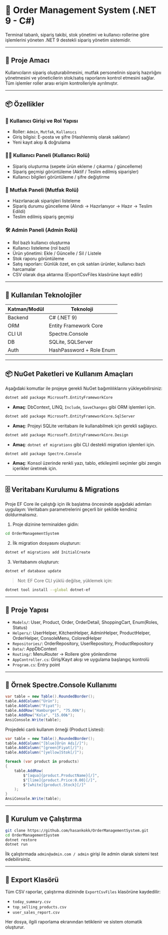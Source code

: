 # 🛒 Order Management System (.NET 9 - C#)

Terminal tabanlı, sipariş takibi, stok yönetimi ve kullanıcı rollerine göre işlemlerini yöneten .NET 9 destekli sipariş yönetim sistemidir.

---

## 🚀 Proje Amacı

Kullanıcıların sipariş oluşturabilmesini, mutfak personelinin sipariş hazırlığını yönetmesini ve yöneticilerin stok/satış raporlarını kontrol etmesini sağlar. Tüm işlemler roller arası erişim kontrolleriyle ayrılmıştır.

---

## 📦 Özellikler

### 👥 Kullanıcı Girişi ve Rol Yapısı

* Roller: `Admin`, `Mutfak`, `Kullanıcı`
* Giriş bilgisi: E-posta ve şifre (Hashlenmiş olarak saklanır)
* Yeni kayıt akışı & doğrulama

### 🧑‍🍳 Kullanıcı Paneli (Kullanıcı Rolü)

* Sipariş oluşturma (sepete ürün ekleme / çıkarma / güncelleme)
* Sipariş geçmişi görüntüleme (Aktif / Teslim edilmiş siparişler)
* Kullanıcı bilgileri görüntüleme / şifre değiştirme

### 🍲 Mutfak Paneli (Mutfak Rolü)

* Hazırlanacak siparişleri listeleme
* Sipariş durumu güncelleme (Alındı → Hazırlanıyor → Hazır → Teslim Edildi)
* Teslim edilmiş sipariş geçmişi

### 🛠️ Admin Paneli (Admin Rolü)

* Rol bazlı kullanıcı oluşturma
* Kullanıcı listeleme (rol bazlı)
* Ürün yönetimi: Ekle / Güncelle / Sil / Listele
* Stok raporu görüntüleme
* Satış raporları: Günlük özet, en çok satılan ürünler, kullanıcı bazlı harcamalar
* CSV olarak dışa aktarma (ExportCsvFiles klasörüne kayıt edilir)

---

## 🧰 Kullanılan Teknolojiler

| Katman/Modül | Teknoloji                |
| ------------ | ------------------------ |
| Backend      | C# (.NET 9)              |
| ORM          | Entity Framework Core    |
| CLI UI       | Spectre.Console          |
| DB           | SQLite, SQLServer        |
| Auth         | HashPassword + Role Enum |

---

## 📦 NuGet Paketleri ve Kullanım Amaçları

Aşağıdaki komutlar ile projeye gerekli NuGet bağımlılıklarını yükleyebilirsiniz:

```bash
dotnet add package Microsoft.EntityFrameworkCore
```

* **Amaç**: DbContext, LINQ, `Include`, `SaveChanges` gibi ORM işlemleri için.

```bash
dotnet add package Microsoft.EntityFrameworkCore.SqlServer
```

* **Amaç**: Projeyi SQLite veritabanı ile kullanabilmek için gerekli sağlayıcı.

```bash
dotnet add package Microsoft.EntityFrameworkCore.Design
```

* **Amaç**: `dotnet ef migrations` gibi CLI destekli migration işlemleri için.

```bash
dotnet add package Spectre.Console
```

* **Amaç**: Konsol üzerinde renkli yazı, tablo, etkileşimli seçimler gibi zengin içerikler üretmek için.

---

## 🗄️ Veritabanı Kurulumu & Migrations

Proje EF Core ile çalıştığı için ilk başlatma öncesinde aşağıdaki adımları uygulayın:
Veritabanı parametrelerini geçerli bir şekilde kendiniz doldurmalısınız.

1. Proje dizinine terminalden gidin:

```bash
cd OrderManagementSystem
```

2. İlk migration dosyasını oluşturun:

```bash
dotnet ef migrations add InitialCreate
```

3. Veritabanını oluşturun:

```bash
dotnet ef database update
```

> Not: EF Core CLI yüklü değilse, yüklemek için:

```bash
dotnet tool install --global dotnet-ef
```

---

## 📁 Proje Yapısı

* `Models/`: User, Product, Order, OrderDetail, ShoppingCart, Enum(Roles, Status)
* `Helpers/`: UserHelper, KitchenHelper, AdminHelper, ProductHelper, OrderHelper, ConsoleMenu, ColoredHelper
* `Repositories/`: OrderRepository, UserRepository, ProductRepository
* `Data/`: AppDbContext
* `Routing/`: MenuRouter → Rollere göre yönlendirme
* `AppController.cs`: Giriş/Kayıt akışı ve uygulama başlangıç kontrolü
* `Program.cs`: Entry point

---

## 🧪 Örnek Spectre.Console Kullanımı

```csharp
var table = new Table().RoundedBorder();
table.AddColumn("Ürün");
table.AddColumn("Fiyat");
table.AddRow("Hamburger", "75.00₺");
table.AddRow("Kola", "15.00₺");
AnsiConsole.Write(table);
```

Projedeki canlı kullanım örneği (Product Listesi):

```csharp
var table = new Table().RoundedBorder();
table.AddColumn("[blue]Ürün Adı[/]");
table.AddColumn("[green]Fiyat[/]");
table.AddColumn("[yellow]Stok[/]");

foreach (var product in products)
{
    table.AddRow(
        $"[aqua]{product.ProductName}[/]",
        $"[lime]{product.Price:0.00}[/]",
        $"[white]{product.Stock}[/]"
    );
}
AnsiConsole.Write(table);
```

---

## 🔧 Kurulum ve Çalıştırma

```bash
git clone https://github.com/hasankokk/OrderManagementSystem.git
cd OrderManagementSystem
dotnet restore
dotnet run
```

İlk çalıştırmada `admin@admin.com / admin` girişi ile admin olarak sistemi test edebilirsiniz.

---

## 📁 Export Klasörü

Tüm CSV raporlar, çalıştırma dizininde `ExportCsvFiles` klasörüne kaydedilir:

* `today_summary.csv`
* `top_selling_products.csv`
* `user_sales_report.csv`

Her dosya, ilgili raporlama ekranından tetiklenir ve sistem otomatik oluşturur.
